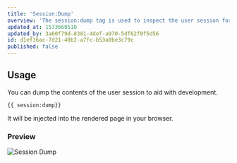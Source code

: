 ```yaml
---
title: 'Session:Dump'
overview: 'The session:dump tag is used to inspect the user session for debugging purposes.'
updated_at: 1573660510
updated_by: 3a60f79d-8381-4def-a970-5df62f0f5d56
id: d1ef36ac-7d21-40b2-a7fc-b53a0be3c79c
published: false
---
```

## Usage

You can dump the contents of the user session to aid with development.
```
{{ session:dump}}
```

It will be injected into the rendered page in your browser.

<div class="screenshot">
    <h3>Preview</h3>
    <img src="/assets/examples/session-dump.png" alt="Session Dump">
</div>
